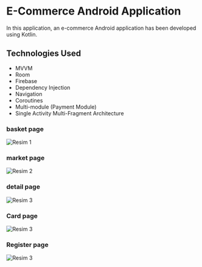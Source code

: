 # E-Commerce Android Application

In this application, an e-commerce Android application has been developed using Kotlin.

## Technologies Used
- MVVM
- Room
- Firebase
- Dependency Injection
- Navigation
- Coroutines
- Multi-module (Payment Module)
- Single Activity Multi-Fragment Architecture



### basket page
![Resim 1](app_pictures/basket.png)

### market page 
![Resim 2](app_pictures/market.png)

### detail page
![Resim 3](app_pictures/product_detail.png)

### Card page
![Resim 3](app_pictures/card.png)

### Register page
![Resim 3](register/card.png)
